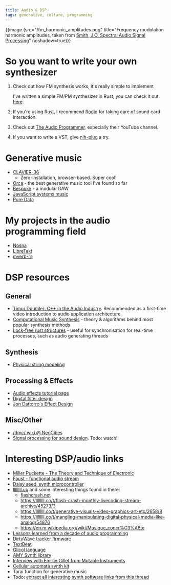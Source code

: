 ```yaml
---
title: Audio & DSP
tags: generative, culture, programming
---
```


{{image (src="/fm_harmonic_amplitudes.png" title="Frequency modulation harmonic amplitudes, taken from [Smith, J.O. Spectral Audio Signal Processing](https://ccrma.stanford.edu/~jos/sasp/FM_Harmonic_Amplitudes_Bessel.html)" noshadow=true)}}

# So you want to write your own synthesizer

1. Check out how FM synthesis works, it's really simple to implement

   I've written a simple FM/PM synthesizer in Rust, you can check
   it out [here](https://github.com/Wint3rmute/Nosna).

2. If you're using Rust, I recommend [Rodio](https://docs.rs/rodio/latest/rodio/) for taking care of sound card interaction.
3. Check out [The Audio Programmer](https://www.theaudioprogrammer.com/), especially their YouTube channel.
4. If you want to write a VST, give [nih-plug](https://github.com/robbert-vdh/nih-plug) a try.

# Generative music

- [CLAVIER-36](https://news.ycombinator.com/item?id=45232299)
  - Zero-installation, browser-based. Super cool!
- [Orca](https://github.com/hundredrabbits/Orca) - the best generative music tool I've found so far
- [Bespoke](https://www.bespokesynth.com/) - a modular DAW
- [JavaScript systems music](https://teropa.info/blog/2016/07/28/javascript-systems-music.html)
- [Pure Data](https://puredata.info/)

# My projects in the audio programming field

- [Nosna](https://github.com/Wint3rmute/Nosna)
- [LibreTakt](https://github.com/Wint3rmute/Libretakt)
- [mverb-rs](https://github.com/wint3rmute/mverb-rs)

# DSP resources

## General

- [Timur Doumler: C++ in the Audio Industry](https://youtube.com/watch?v=boPEO2auJj4&listen=false). Recommended as a first-time video introduction to audio application architecture.
- [Computational Music Synthesis](https://cs.gmu.edu/~sean/book/synthesis/) - theory & algorithms behind most popular synthesis methods
- [Lock-free rust structures](https://morestina.net/blog/742/exploring-lock-free-rust-1-locks) - useful for synchronisation for real-time processes, such as audio generating threads

## Synthesis

- [Physical string modeling](https://ccrma.stanford.edu/software/clm/compmus/clm-tutorials/pm.html#k-s)

## Processing & Effects

- [Audio effects tutorial page](http://www.spinsemi.com/knowledge_base/effects.html)
- [Digital filter design](https://ccrma.stanford.edu/~jos/filters/Why_learn_about_filters.html)
- [Jon Dattorro's Effect Design](https://ccrma.stanford.edu/~dattorro/EffectDesignPart1.pdf)

## Misc/Other

- [/dmc/ wiki @ NeoCities](https://dmpdoc.neocities.org/)
- [Signal processing for sound design](https://youtube.com/watch?v=jVac5IFXpFo). Todo: watch!

# Interesting DSP/audio links

- [Miller Puckette - The Theory and Technique of Electronic](https://msp.ucsd.edu/techniques.htm)
- [Faust - functional audio stream](https://faust.grame.fr/)
- [Daisy seed, synth microcontroller](https://www.electro-smith.com/daisy/daisy)
- [llllllll.co](https://llllllll.co) and some interesting things found in there:
  - [flashcrash.net](https://flashcrash.net/)
  - https://llllllll.co/t/flash-crash-monthly-livecoding-stream-archive/45273/3
  - https://llllllll.co/t/generative-visuals-video-graphics-art-etc/2658/8
  - https://llllllll.co/t/mangling-manipulating-digital-physical-media-like-analog/54876
  - https://en.m.wikipedia.org/wiki/Musique_concr%C3%A8te
- [Lessons learned from a decade of audio programming](https://youtube.com/watch?v=Vjm--AqG04Y)
- [DirtyWave tracker firmware](https://github.com/Dirtywave/M8HeadlessFirmware)
- [TextBeat](https://github.com/flipcoder/textbeat)
- [Glicol language](https://glicol.org/)
- [AMY Synth library](https://notes.variogram.com/amy/)
- [Interview with Emillie Gillet from Mutable Instruments](https://www.synthtopia.com/content/2014/03/31/interview-with-emilie-gillet-mutable-instruments/)
- [Cellular automata synth kit](https://vtol.cc/#Cellular-Automata)
- Tarai function for generative music
- Todo: [extract all interesting synth software links from this thread](https://news.ycombinator.com/item?id=34097936)
